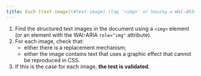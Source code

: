```yaml
---
title: Each [text image](#text-image) (tag `<img>` or having a WAI-ARIA attribute `role="img"`) [information carrier](#information-bearer-image), in the absence of a [replacement mechanism](#replacement-mechanism), must if possible be replaced by [styled text](#style-text). Has this rule been followed (except in particular cases)?
---
```


1. Find the structured text images in the document using a `<img>` element (or an element with the WAI-ARIA `role="img"` attribute).
2. For each image, check that:
   - either there is a replacement mechanism;
   - either the image contains text that uses a graphic effect that cannot be reproduced in CSS.
3. If this is the case for each image, **the test is validated**.
